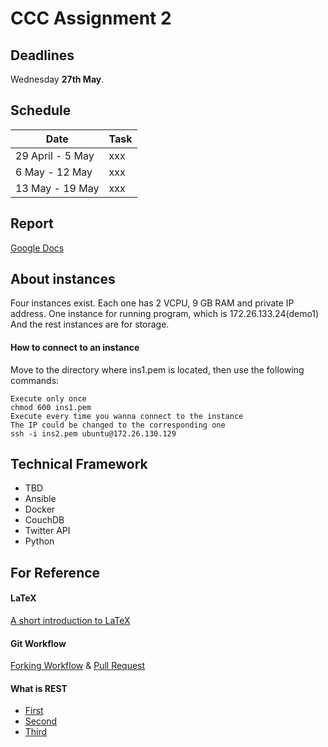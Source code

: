 # CCC Assignment 2


## Deadlines
Wednesday **27th May**.

## Schedule

| Date | Task |
| ---- | ---- |
| 29 April - 5 May | xxx |
| 6 May - 12 May  | xxx |
| 13 May - 19 May | xxx |

## Report 

[Google Docs](https://docs.google.com/document/d/1cmAZPMd_cMoZovoOQ9oAVQEcvcezhG1WOlRujWO3Qxw/edit)

## About instances

Four instances exist. Each one has 2 VCPU, 9 GB RAM and private IP address.
One instance for running program, which is 172.26.133.24(demo1)
And the rest instances are for storage.

#### How to connect to an instance

Move to the directory where ins1.pem is located, then use the following commands:  
```
Execute only once
chmod 600 ins1.pem
Execute every time you wanna connect to the instance
The IP could be changed to the corresponding one
ssh -i ins2.pem ubuntu@172.26.130.129
 ```

## Technical Framework

- TBD  
- Ansible  
- Docker  
- CouchDB  
- Twitter API
- Python

## For Reference

#### LaTeX

[A short introduction to LaTeX](https://www.latex-project.org/help/documentation/usrguide.pdf)

#### Git Workflow

[Forking Workflow](https://www.atlassian.com/git/tutorials/comparing-workflows/forking-workflow) & [Pull Request](https://www.atlassian.com/git/tutorials/making-a-pull-request)

#### What is REST

- [First](https://www.ruanyifeng.com/blog/2011/09/restful.html)
- [Second](http://www.ruanyifeng.com/blog/2014/05/restful_api.html)
- [Third](http://www.ruanyifeng.com/blog/2018/10/restful-api-best-practices.html)